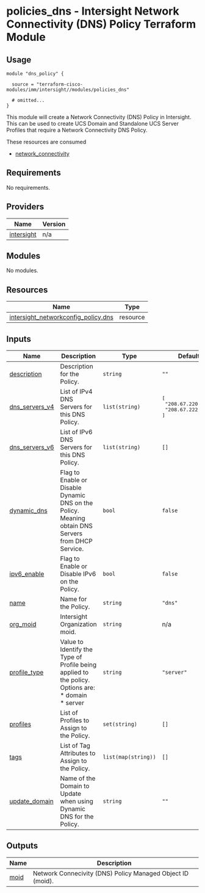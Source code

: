 # policies_dns - Intersight Network Connectivity (DNS) Policy Terraform Module

## Usage

```hcl
module "dns_policy" {

  source = "terraform-cisco-modules/imm/intersight//modules/policies_dns"

  # omitted...
}
```

This module will create a Network Connectivity (DNS) Policy in Intersight.  This can be used to create UCS Domain and Standalone UCS Server Profiles that require a Network Connectivity DNS Policy.  

These resources are consumed

* [network_connectivity](https://registry.terraform.io/providers/CiscoDevNet/intersight/latest/docs/resources/networkconfig_policy)

<!-- BEGINNING OF PRE-COMMIT-TERRAFORM DOCS HOOK -->
## Requirements

No requirements.

## Providers

| Name | Version |
|------|---------|
| <a name="provider_intersight"></a> [intersight](#provider\_intersight) | n/a |

## Modules

No modules.

## Resources

| Name | Type |
|------|------|
| [intersight_networkconfig_policy.dns](https://registry.terraform.io/providers/CiscoDevNet/intersight/latest/docs/resources/networkconfig_policy) | resource |

## Inputs

| Name | Description | Type | Default | Required |
|------|-------------|------|---------|:--------:|
| <a name="input_description"></a> [description](#input\_description) | Description for the Policy. | `string` | `""` | no |
| <a name="input_dns_servers_v4"></a> [dns\_servers\_v4](#input\_dns\_servers\_v4) | List of IPv4 DNS Servers for this DNS Policy. | `list(string)` | <pre>[<br>  "208.67.220.220",<br>  "208.67.222.222"<br>]</pre> | no |
| <a name="input_dns_servers_v6"></a> [dns\_servers\_v6](#input\_dns\_servers\_v6) | List of IPv6 DNS Servers for this DNS Policy. | `list(string)` | `[]` | no |
| <a name="input_dynamic_dns"></a> [dynamic\_dns](#input\_dynamic\_dns) | Flag to Enable or Disable Dynamic DNS on the Policy.  Meaning obtain DNS Servers from DHCP Service. | `bool` | `false` | no |
| <a name="input_ipv6_enable"></a> [ipv6\_enable](#input\_ipv6\_enable) | Flag to Enable or Disable IPv6 on the Policy. | `bool` | `false` | no |
| <a name="input_name"></a> [name](#input\_name) | Name for the Policy. | `string` | `"dns"` | no |
| <a name="input_org_moid"></a> [org\_moid](#input\_org\_moid) | Intersight Organization moid. | `string` | n/a | yes |
| <a name="input_profile_type"></a> [profile\_type](#input\_profile\_type) | Value to Identify the Type of Profile being applied to the policy.  Options are:<br>* domain<br>* server | `string` | `"server"` | no |
| <a name="input_profiles"></a> [profiles](#input\_profiles) | List of Profiles to Assign to the Policy. | `set(string)` | `[]` | no |
| <a name="input_tags"></a> [tags](#input\_tags) | List of Tag Attributes to Assign to the Policy. | `list(map(string))` | `[]` | no |
| <a name="input_update_domain"></a> [update\_domain](#input\_update\_domain) | Name of the Domain to Update when using Dynamic DNS for the Policy. | `string` | `""` | no |

## Outputs

| Name | Description |
|------|-------------|
| <a name="output_moid"></a> [moid](#output\_moid) | Network Connecivity (DNS) Policy Managed Object ID (moid). |
<!-- END OF PRE-COMMIT-TERRAFORM DOCS HOOK -->
